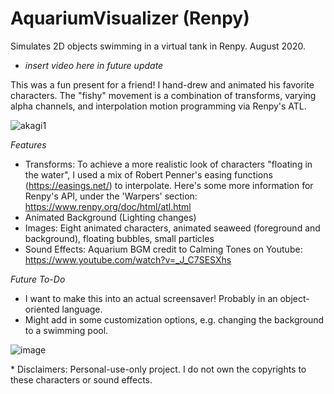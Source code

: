 # AquariumVisualizer (Renpy)
Simulates 2D objects swimming in a virtual tank in Renpy. August 2020.

- *insert video here in future update*

This was a fun present for a friend! I hand-drew and animated his favorite characters. The "fishy" movement is a combination of transforms, varying alpha channels, and interpolation motion programming via Renpy's ATL.

![akagi1](https://user-images.githubusercontent.com/80881875/113247044-2f32d480-9288-11eb-8848-43f66b92b417.png)

*Features*
 - Transforms: To achieve a more realistic look of characters "floating in the water", I used a mix of Robert Penner's easing functions (https://easings.net/) to interpolate. Here's some more information for Renpy's API, under the 'Warpers' section: https://www.renpy.org/doc/html/atl.html
 - Animated Background (Lighting changes)
 - Images: Eight animated characters, animated seaweed (foreground and background), floating bubbles, small particles
 - Sound Effects: Aquarium BGM credit to Calming Tones on Youtube: https://www.youtube.com/watch?v=_J_C7SESXhs

*Future To-Do*
- I want to make this into an actual screensaver! Probably in an object-oriented language.
- Might add in some customization options, e.g. changing the background to a swimming pool.

![image](https://user-images.githubusercontent.com/80881875/113245316-b1b99500-9284-11eb-99b4-ae55a469a162.png)

\* Disclaimers: Personal-use-only project. I do not own the copyrights to these characters or sound effects.
